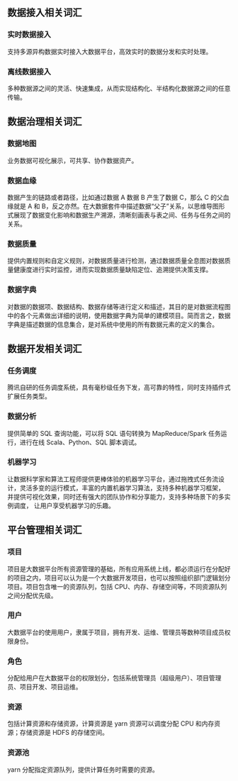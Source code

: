 ## 数据接入相关词汇

### 实时数据接入
支持多源异构数据实时接入大数据平台，高效实时的数据分发和实时处理。

### 离线数据接入
多种数据源之间的灵活、快速集成，从而实现结构化、半结构化数据源之间的任意传输。


## 数据治理相关词汇

### 数据地图
业务数据可视化展示，可共享、协作数据资产。

### 数据血缘
数据产生的链路或者路径，比如通过数据 A 数据 B 产生了数据 C，那么 C 的父血缘就是 A 和 B，反之亦然。在大数据套件中描述数据“父子”关系，以思维导图形式展现了数据变化影响和数据生产溯源，清晰刻画表与表之间、任务与任务之间的关系。

### 数据质量
提供内置规则和自定义规则，对数据质量进行检测，通过数据质量全息图对数据质量健康度进行实时监控，进而实现数据质量缺陷定位、追溯提供决策支撑。

### 数据字典
对数据的数据项、数据结构、数据存储等进行定义和描述，其目的是对数据流程图中的各个元素做出详细的说明，使用数据字典为简单的建模项目。简而言之，数据字典是描述数据的信息集合，是对系统中使用的所有数据元素的定义的集合。


## 数据开发相关词汇

### 任务调度
腾讯自研的任务调度系统，具有毫秒级任务下发，高可靠的特性，同时支持插件式扩展任务类型。

### 数据分析
提供简单的 SQL 查询功能，可以将 SQL 语句转换为 MapReduce/Spark 任务运行，进行在线 Scala、Python、SQL 脚本调试。

### 机器学习
让数据科学家和算法工程师提供更棒体验的机器学习平台，通过拖拽式任务流设计，灵活多变的运行模式，丰富的内置机器学习算法，支持多种机器学习框架， 并提供可视化效果，同时还有强大的团队协作和分享能力，支持多种场景下的多实例调度， 让用户享受机器学习的乐趣。


## 平台管理相关词汇

### 项目
项目是大数据平台所有资源管理的基础，所有应用系统上线，都必须运行在分配好的项目之内，项目可以认为是一个大数据开发项目，也可以按照组织部门逻辑划分项目。项目包含唯一的资源队列，包括 CPU、内存、存储空间等，不同资源队列之间分配优先级。

### 用户
大数据平台的使用用户，隶属于项目，拥有开发、运维、管理员等数种项目成员权限身份。

### 角色
分配给用户在大数据平台的权限划分，包括系统管理员（超级用户）、项目管理员、项目开发、项目运维。

### 资源
包括计算资源和存储资源，计算资源是 yarn 资源可以调度分配 CPU 和内存资源；存储资源是 HDFS 的存储空间。

### 资源池
yarn 分配指定资源队列，提供计算任务时需要的资源。
